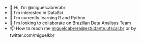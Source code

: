 - 👋 Hi, I’m @miguelcabrerabr
- 👀 I’m interested in DataSci
- 🌱 I’m currently learning R and Python
- 💞️ I’m looking to collaborate on Brazilian Data Analisys Team
- 📫 How to reach me miguelcabrera@estudante.ufscar.br or by twitter.com/miguelkbr

<!---
miguelcabrerabr/miguelcabrerabr is a ✨ special ✨ repository because its `README.md` (this file) appears on your GitHub profile.
You can click the Preview link to take a look at your changes.
--->

